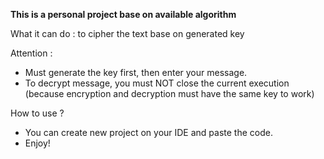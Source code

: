 **This is a personal project base on available algorithm** 

What it can do : to cipher the text base on generated key 

Attention : 
 - Must generate the key first, then enter your message.
 - To decrypt message, you must NOT close the current execution (because encryption and decryption must have the same key to work)

How to use ? 
 - You can create new project on your IDE and paste the code.
 - Enjoy! 
